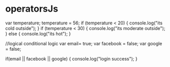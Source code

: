 # operatorsJs
var temperature;
temperature = 56;
if (temperature < 20) {
    console.log("its cold outside");
}
if (temperature < 30) {
    console.log("its moderate outside");
} else {
    console.log("its hot");
}

//logical conditional logic
var email= true;
var facebook = false;
var google = false;

if(email || facebook || google)
{
console.log("login success");
}
